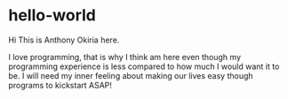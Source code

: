 # hello-world
Hi 
This is Anthony Okiria here.

I love programming, that is why I think am here even though my programming experience is less compared to how much I would want it to be. 
I will need my inner feeling about making our lives easy though programs to kickstart ASAP!
